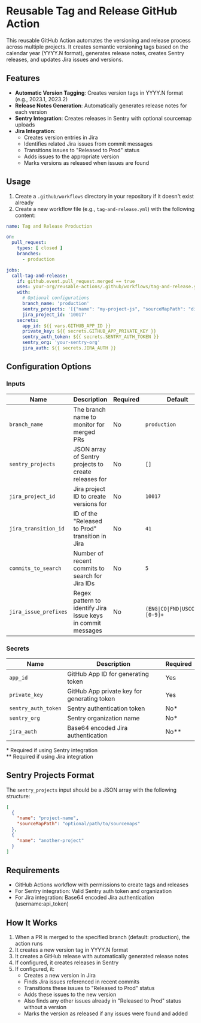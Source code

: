 # Reusable Tag and Release GitHub Action

This reusable GitHub Action automates the versioning and release process across multiple projects. It creates semantic versioning tags based on the calendar year (YYYY.N format), generates release notes, creates Sentry releases, and updates Jira issues and versions.

## Features

- **Automatic Version Tagging**: Creates version tags in YYYY.N format (e.g., 2023.1, 2023.2)
- **Release Notes Generation**: Automatically generates release notes for each version
- **Sentry Integration**: Creates releases in Sentry with optional sourcemap uploads
- **Jira Integration**: 
  - Creates version entries in Jira
  - Identifies related Jira issues from commit messages
  - Transitions issues to "Released to Prod" status
  - Adds issues to the appropriate version
  - Marks versions as released when issues are found

## Usage

1. Create a `.github/workflows` directory in your repository if it doesn't exist already
2. Create a new workflow file (e.g., `tag-and-release.yml`) with the following content:

```yaml
name: Tag and Release Production

on:
  pull_request:
    types: [ closed ]
    branches:
      - production

jobs:
  call-tag-and-release:
    if: github.event.pull_request.merged == true
    uses: your-org/reusable-actions/.github/workflows/tag-and-release.yml@main
    with:
      # Optional configurations
      branch_name: 'production'
      sentry_projects: '[{"name": "my-project-js", "sourceMapPath": "dist/assets"}, {"name": "my-project-php"}]'
      jira_project_id: '10017'
    secrets:
      app_id: ${{ vars.GITHUB_APP_ID }}
      private_key: ${{ secrets.GITHUB_APP_PRIVATE_KEY }}
      sentry_auth_token: ${{ secrets.SENTRY_AUTH_TOKEN }}
      sentry_org: 'your-sentry-org'
      jira_auth: ${{ secrets.JIRA_AUTH }}
```

## Configuration Options

### Inputs

| Name | Description | Required | Default |
|------|-------------|----------|---------|
| `branch_name` | The branch name to monitor for merged PRs | No | `production` |
| `sentry_projects` | JSON array of Sentry projects to create releases for | No | `[]` |
| `jira_project_id` | Jira project ID to create versions for | No | `10017` |
| `jira_transition_id` | ID of the "Released to Prod" transition in Jira | No | `41` |
| `commits_to_search` | Number of recent commits to search for Jira IDs | No | `5` |
| `jira_issue_prefixes` | Regex pattern to identify Jira issue keys in commit messages | No | `(ENG\|CO\|FND\|USCC\|CL)-[0-9]+` |

### Secrets

| Name | Description | Required |
|------|-------------|----------|
| `app_id` | GitHub App ID for generating token | Yes |
| `private_key` | GitHub App private key for generating token | Yes |
| `sentry_auth_token` | Sentry authentication token | No* |
| `sentry_org` | Sentry organization name | No* |
| `jira_auth` | Base64 encoded Jira authentication | No** |

\* Required if using Sentry integration  
\** Required if using Jira integration

## Sentry Projects Format

The `sentry_projects` input should be a JSON array with the following structure:

```json
[
  {
    "name": "project-name",
    "sourceMapPath": "optional/path/to/sourcemaps"
  },
  {
    "name": "another-project"
  }
]
```

## Requirements

- GitHub Actions workflow with permissions to create tags and releases
- For Sentry integration: Valid Sentry auth token and organization
- For Jira integration: Base64 encoded Jira authentication (username:api_token)

## How It Works

1. When a PR is merged to the specified branch (default: production), the action runs
2. It creates a new version tag in YYYY.N format
3. It creates a GitHub release with automatically generated release notes
4. If configured, it creates releases in Sentry
5. If configured, it:
   - Creates a new version in Jira
   - Finds Jira issues referenced in recent commits
   - Transitions these issues to "Released to Prod" status
   - Adds these issues to the new version
   - Also finds any other issues already in "Released to Prod" status without a version
   - Marks the version as released if any issues were found and added
